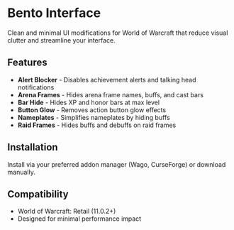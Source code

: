 # Bento Interface

Clean and minimal UI modifications for World of Warcraft that reduce visual clutter and streamline your interface.

## Features

- **Alert Blocker** - Disables achievement alerts and talking head notifications
- **Arena Frames** - Hides arena frame names, buffs, and cast bars
- **Bar Hide** - Hides XP and honor bars at max level
- **Button Glow** - Removes action button glow effects
- **Nameplates** - Simplifies nameplates by hiding buffs
- **Raid Frames** - Hides buffs and debuffs on raid frames

## Installation

Install via your preferred addon manager (Wago, CurseForge) or download manually.

## Compatibility

- World of Warcraft: Retail (11.0.2+)
- Designed for minimal performance impact
